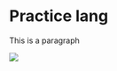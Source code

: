 <!DOCTYPE html>
<html>
<head>
</head>
<body>

<h1>Practice lang</h1>
<p>This is a paragraph</p>

<img src="https://quotesnhumor.com/wp-content/uploads/2015/08/Top-50-Funniest-Memes-Collection-meme-pics.jpg">


</body>
</html>
